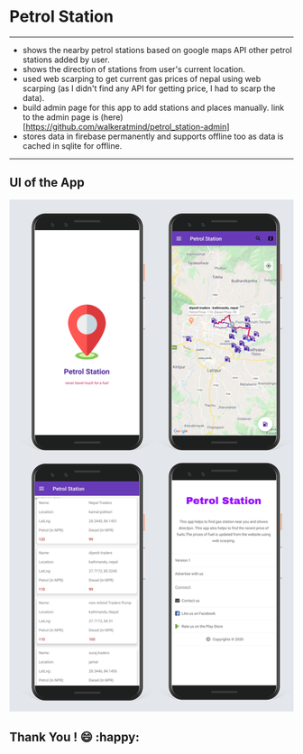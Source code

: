 # Petrol Station

------

- shows the nearby petrol stations based on google maps API other petrol stations added by user.
- shows the direction of stations from user's current location.
- used web scarping to get current gas prices of nepal using web scarping (as I didn't find any API for getting price, I had to scarp the data). 
- build admin page for this app to add stations and places manually. link to the admin page is (here)[https://github.com/walkeratmind/petrol_station-admin]
- stores data in firebase permanently and supports offline too as data is cached in sqlite for offline.

---

## UI of the App

![petrol_station_ui](assets/petrol_station_ui.png)

## Thank You ! :smile: :happy:


